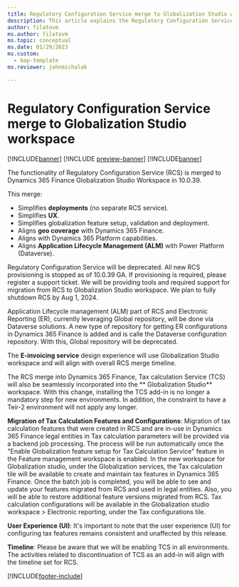 ```yaml
---
title: Regulatory Configuration Service merge to Globalization Studio workspace
description: This article explains the Regulatory Configuration Service merge to Globalization Studio workspace
author: filatovm
ms.author: filatovm
ms.topic: conceptual 
ms.date: 01/29/2023
ms.custom: 
  - bap-template
ms.reviewer: johnmichalak

---
```


# Regulatory Configuration Service merge to Globalization Studio workspace

[!INCLUDE[banner](../../../includes/banner.md)]
[!INCLUDE [preview-banner](~/../shared-content/shared/preview-includes/preview-banner.md)]
[!INCLUDE[banner](../../../includes/rsc-to-gsw-banner.md)]

The functionality of Regulatory Configuration Service (RCS) is merged to Dynamics 365 Finance Globalization Studio Workspace in 10.0.39.

This merge:

- Simplifies **deployments** (no separate RCS service).
- Simplifies **UX**.
- Simplifies globalization feature setup, validation and deployment.
- Aligns **geo coverage** with Dynamics 365 Finance.
- Aligns with Dynamics 365 Platform capabilities.
- Aligns **Application Lifecycle Management (ALM)** with Power Platform (Dataverse).

Regulatory Configuration Service will be deprecated. All new RCS provisioning is stopped as of 10.0.39 GA. If provisioning is required, please register a support ticket. We will be providing tools and required support for migration from RCS to Globalization Studio workspace. We plan to fully shutdown RCS by Aug 1, 2024.

Application Lifecycle management (ALM) part of RCS and Electronic Reporting (ER), currently leveraging Global repository, will be done via Dataverse solutions. A new type of repository for getting ER configurations in Dynamics 365 Finance is added and is calle the Dataverse configuration repository. With this, Global repository will be deprecated.

The **E-invoicing service** design experience will use Globalization Studio workspace and will align with overall RCS merge timeline.

The RCS merge into Dynamics 365 Finance, Tax calculation Service (TCS) will also be seamlessly incorporated into the ** Globalization Studio** workspace. With this change, installing the TCS add-in is no longer a mandatory step for new environments. In addition, the constraint to have a Teir-2 environment will not apply any longer.

**Migration of Tax Calculation Features and Configurations**: Migration of tax calculation features that were created in RCS and are in-use in Dynamics 365 Finance legal entities in Tax calculation parameters will be provided via a backend job processing. The process will be run automatically once the "Enable Globalization feature setup for Tax Calculation Service" feature in the Feature management workspace is enabled. In the new workspace for Globalization studio, under the Globalization services, the Tax calculation tile will be available to create and maintain tax features in Dynamics 365 Finance. Once the batch job is completed, you will be able to see and update your features migrated from RCS and used in legal entities. Also, you will be able to restore additional feature versions migrated from RCS. Tax calculation configurations will be available in the Globalization studio workspace \> Electronic reporting, under the Tax configurations tile.

**User Experience (UI)**: It's important to note that the user experience (UI) for configuring tax features remains consistent and unaffected by this release.

**Timeline**: Please be aware that we will be enabling TCS in all environments. The activities related to discontinuation of TCS as an add-in will align with the timeline set for RCS.

[!INCLUDE[footer-include](../../../../includes/footer-banner.md)]
